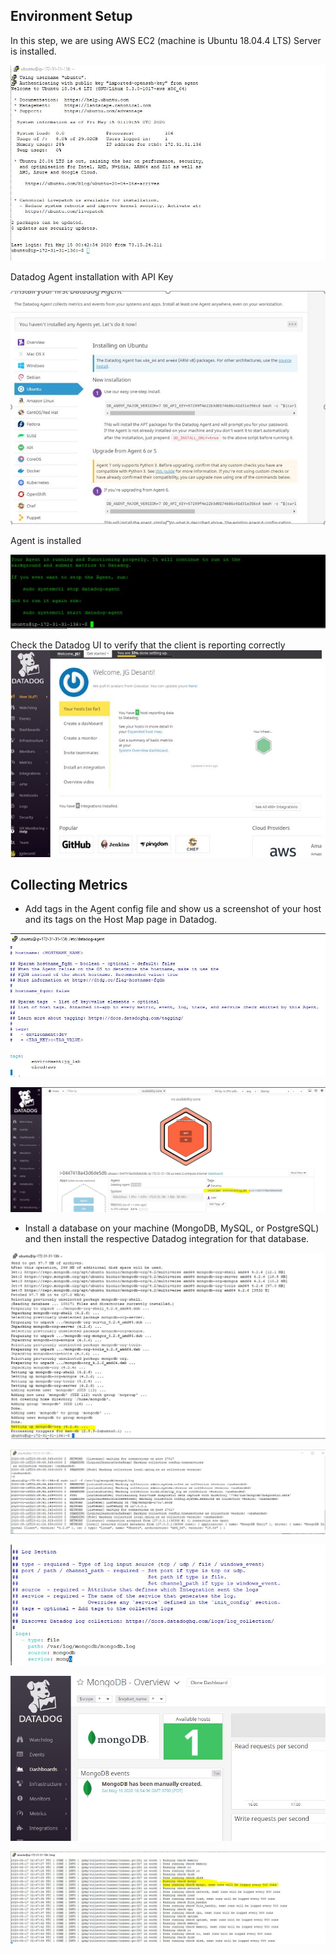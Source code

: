 
## Environment Setup

In this step, we are using AWS EC2 (machine is Ubuntu 18.04.4 LTS)
Server is installed.


![Image of EC2](EC2-UP.JPG)


Datadog Agent installation with API Key

![Agent](2-DDagent.JPG)

Agent is installed

![Agent](3-DDagent.JPG)

Check the Datadog UI to verify that the client is reporting correctly
![Agent](4-DDagent.JPG)

## Collecting Metrics
* Add tags in the Agent config file and show us a screenshot of your host and its tags on the Host Map page in Datadog.

![Agent](5-TagsConfig.JPG)

![Agent](6-TagsCheck.JPG)

* Install a database on your machine (MongoDB, MySQL, or PostgreSQL) and then install the respective Datadog integration for that database.

![MongoDB](7-MongoDB.JPG)

![MongoDB](8-MongoDB.JPG)

![MongoDB](9-MongoDB.JPG)

![MongoDB](10-MongoDB.JPG)

![MongoDB](11-MongoDB.JPG)
